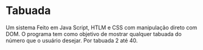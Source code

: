 # Tabuada
Um sistema Feito em Java Script, HTLM e CSS com manipulação direto com DOM. O programa tem como objetivo de mostrar qualquer tabuada do número que o usuário desejar. Por tabuada 2 até 40.
